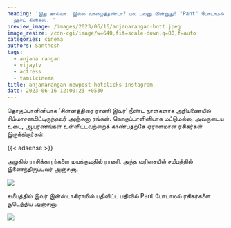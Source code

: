 ```yaml
---
heading: 'இது கால்லா. இல்ல வாழைத்தண்டா? பல பலனு மின்னுது! "Pant" போடாமல் அஞ்சனா
  ஹாட் கிளிக்ஸ். '
preview_image: /images/2023/06/16/anjanarangan-hott.jpeg
image_resize: /cdn-cgi/image/w=640,fit=scale-down,q=80,f=auto
categories: cinema
authors: Santhosh
tags:
  - anjana rangan
  - vijaytv
  - actress
  - tamilcinema
title: anjanarangan-newpost-hotclicks-instagram
date: 2023-06-16 12:00:23 +0530
---
```

தொகுப்பாளினியாக ‘சின்னத்திரை ராணி இவர்’ நீண்ட நாள்களாக அரியணையில் சிம்மாசனமிட்டிருந்தவர் அஞ்சனா ரங்கன். தொகுப்பாளினியாக மட்டுமல்ல, அவருடைய உடை, ஆபரணங்கள் உள்ளிட்டவற்றைக் காண்பதற்கே ஏராளமான ரசிகர்கள் இருக்கிறார்கள். 

{{< adsense >}}

அழகில் ராசிக்காரர்களை மயக்குவதில் ராணி. அந்த வரிசையில் சமீபத்தில் இணைந்திருப்பவர் அஞ்சனா. 



![](/images/2023/06/16/anjanarangan-newpost-hotclicks-instagram.jpeg)

சமீபத்தில் இவர் இன்ஸ்டாகிராமில் பதிவிட்ட பதிவில் Pant போடாமல் ரசிகர்களை சூடேத்திய அஞ்சனா.

![](/images/2023/06/16/anjanarangan-newpost-hotclicks-instagram2.jpeg)